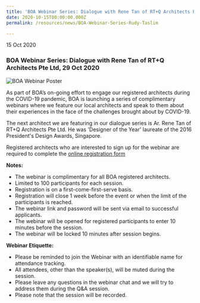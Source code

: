 ```yaml
---
title: 'BOA Webinar Series: Dialogue with Rene Tan of RT+Q Architects Pte Ltd'
date: 2020-10-15T00:00:00.000Z
permalink: /resources/news/BOA-Webinar-Series-Rudy-Taslim

---
```


15 Oct 2020

### **BOA Webinar Series: Dialogue with Rene Tan of RT+Q Architects Pte Ltd, 29 Oct 2020**

![BOA Webinar Poster](/images/Dialogue-with-Rene-Tan.jpg)

As part of BOA’s on-going effort to engage our registered architects during the COVID-19 pandemic, BOA is launching a series of complimentary webinars where we feature our local architects and speak to them about their experiences in the face of the challenges brought about by COVID-19. 

The next architect we are featuring in our dialogue series is Ar. Rene Tan of RT+Q Architects Pte Ltd. He was 'Designer of the Year' laureate of the 2016 President's Design Awards, Singapore.

Registered architects who are interested to sign up for the webinar are required to complete the [online registration form](https://docs.google.com/forms/d/1BSiKAgvlSv0dtMya9-gxq8mJRKiOcEmhJnYYUh0jUZY/edit)

**Notes:**
* The webinar is complimentary for all BOA registered architects. 
* Limited to 100 participants for each session. 
* Registration is on a first-come-first-serve basis. 
* Registration will close 1 week before the event or when the limit of the participants is reached.
* The webinar link and password will be sent via email to successful applicants. 
* The webinar will be opened for registered participants to enter 10 minutes before the session.
* The webinar will be locked 10 minutes after session begins.

**Webinar Etiquette:**
* Please be reminded to join the Webinar with an identifiable name for attendance tracking.
* All attendees, other than the speaker(s), will be muted during the session.
* Please leave any questions in the webinar chat and we will try to address them during the Q&A session.
* Please note that the session will be recorded.
